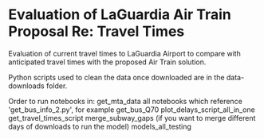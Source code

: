 # Evaluation of LaGuardia Air Train Proposal Re: Travel Times
Evaluation of current travel times to LaGuardia Airport to compare with anticipated travel times with the proposed Air Train solution.

Python scripts used to clean the data once downloaded are in the data-downloads folder.

Order to run notebooks in:
get_mta_data
all notebooks which reference 'get_bus_info_2.py', for example get_bus_Q70
plot_delays_script_all_in_one
get_travel_times_script
merge_subway_gaps (if you want to merge different days of downloads to run the model)
models_all_testing
